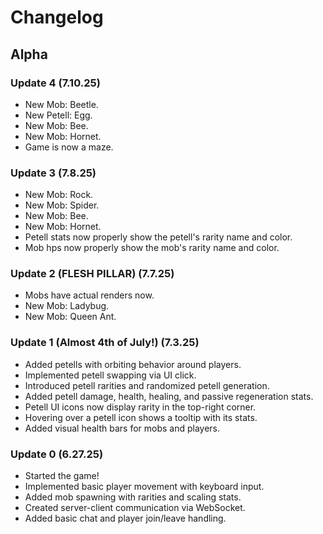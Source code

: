 # Changelog
## Alpha
### Update 4 (7.10.25)
- New Mob: Beetle.
- New Petell: Egg.
- New Mob: Bee.
- New Mob: Hornet.
- Game is now a maze.
### Update 3 (7.8.25)
- New Mob: Rock.
- New Mob: Spider.
- New Mob: Bee.
- New Mob: Hornet.
- Petell stats now properly show the petell's rarity name and color.
- Mob hps now properly show the mob's rarity name and color.
### Update 2 (FLESH PILLAR) (7.7.25)
- Mobs have actual renders now.
- New Mob: Ladybug.
- New Mob: Queen Ant.
### Update 1 (Almost 4th of July!) (7.3.25)
- Added petells with orbiting behavior around players.
- Implemented petell swapping via UI click.
- Introduced petell rarities and randomized petell generation.
- Added petell damage, health, healing, and passive regeneration stats.
- Petell UI icons now display rarity in the top-right corner.
- Hovering over a petell icon shows a tooltip with its stats.
- Added visual health bars for mobs and players.
### Update 0 (6.27.25)
- Started the game!
- Implemented basic player movement with keyboard input.
- Added mob spawning with rarities and scaling stats.
- Created server-client communication via WebSocket.
- Added basic chat and player join/leave handling.